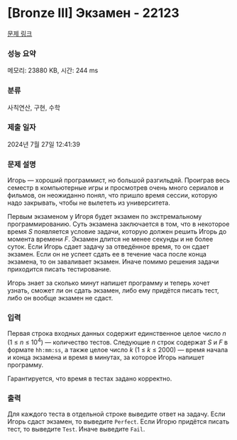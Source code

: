 # [Bronze III] Экзамен - 22123 

[문제 링크](https://www.acmicpc.net/problem/22123) 

### 성능 요약

메모리: 23880 KB, 시간: 244 ms

### 분류

사칙연산, 구현, 수학

### 제출 일자

2024년 7월 27일 12:41:39

### 문제 설명

<p>Игорь — хороший программист, но большой разгильдяй. Проиграв весь семестр в компьютерные игры и просмотрев очень много сериалов и фильмов, он неожиданно понял, что пришло время сессии, которую надо закрывать, чтобы не вылететь из университета.</p>

<p>Первым экзаменом у Игоря будет экзамен по экстремальному программированию. Суть экзамена заключается в том, что в некоторое время <i>S</i> появляется условие задачи, которую должен решить Игорь до момента времени <i>F</i>. Экзамен длится не менее секунды и не более суток. Если Игорь сдает задачу за отведённое время, то он сдает экзамен. Если он не успеет сдать ее в течение часа после конца экзамена, то он заваливает экзамен. Иначе помимо решения задачи приходится писать тестирование.</p>

<p>Игорь знает за сколько минут напишет программу и теперь хочет узнать, сможет ли он сдать экзамен, либо ему придётся писать тест, либо он вообще экзамен не сдаст.</p>

### 입력 

 <p>Первая строка входных данных содержит единственное целое число <i>n</i> (1 ≤ <i>n</i> ≤ 10<sup>4</sup>) — количество тестов. Следующие <i>n</i> строк содержат <i>S</i> и <i>F</i> в формате <code>hh:mm:ss</code>, а также целое число <i>k</i> (1 ≤ <i>k</i> ≤ 2000) — время начала и конца экзамена и время в минутах, за которое Игорь напишет программу.</p>

<p>Гарантируется, что время в тестах задано корректно.</p>

### 출력 

 <p>Для каждого теста в отдельной строке выведите ответ на задачу. Если Игорь сдаст экзамен, то выведите <code>Perfect</code>. Если Игорю придётся писать тест, то выведите <code>Test</code>. Иначе выведите <code>Fail</code>.</p>

